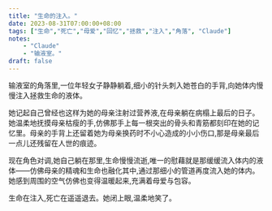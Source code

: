 ```yaml
---
title: "生命的注入。"
date: 2023-08-31T07:00:00+08:00
tags: ["生命","死亡","母爱","回忆","拯救","注入","角落", "Claude"]
notes:
    - "Claude"
    - "输液室。"
draft: false
---
```


输液室的角落里,一位年轻女子静静躺着,细小的针头刺入她苍白的手背,向她体内慢慢注入拯救生命的液体。

她记起自己曾经也这样为她的母亲注射过营养液,在母亲躺在病榻上最后的日子。她温柔地抚摸母亲枯瘦的手,仿佛那手上每一根突出的骨头和青筋都刻印在她的记忆里。母亲的手背上还留着她为母亲换药时不小心造成的小小伤口,那是母亲最后一点儿还残留在人世的痕迹。

现在角色对调,她自己躺在那里,生命慢慢流逝,唯一的慰藉就是那缓缓流入体内的液体——仿佛母亲的精魂和生命也融化其中,通过那细小的管道再度流入她的体内。她感到周围的空气仿佛也变得温暖起来,充满着母爱与包容。

生命在注入,死亡在遥遥退去。她闭上眼,温柔地笑了。